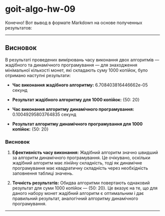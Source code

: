 # goit-algo-hw-09
Конечно! Вот вывод в формате Markdown на основе полученных результатов:

---

## Висновок

В результаті проведених вимірювань часу виконання двох алгоритмів — жадібного та динамічного програмування — для знаходження мінімальної кількості монет, які складають суму 1000 копійок, було отримано наступні результати:

- **Час виконання жадібного алгоритму:** 6.708403816446662e-05 секунд
- **Результат жадібного алгоритму для 1000 копійок:** {50: 20}

- **Час виконання алгоритму динамічного програмування:** 0.10049295803764835 секунд
- **Результат алгоритму динамічного програмування для 1000 копійок:** {50: 20}

### Висновок

1. **Ефективність часу виконання:** Жадібний алгоритм значно швидший за алгоритм динамічного програмування. Це очікувано, оскільки жадібний алгоритм має лінійну складність, тоді як динамічне програмування має квадратичну складність через необхідність заповнення таблиці значень.

2. **Точність результатів:** Обидва алгоритми повертають однаковий результат для суми 1000 копійок — {50: 20}. Це вказує на те, що для даного набору монет жадібний алгоритм є оптимальним і дає правильний результат, аналогічний алгоритму динамічного програмування.
---